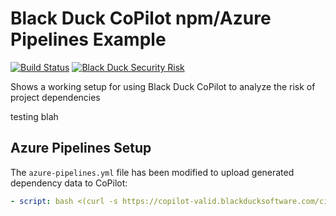 # Black Duck CoPilot npm/Azure Pipelines Example
[![Build Status](https://blackducksoftware.visualstudio.com/copilot-dave-npm-azure/_apis/build/status/copilot-dave-npm-azure-CI)](https://blackducksoftware.visualstudio.com/copilot-dave-npm-azure/_build/latest?definitionId=10) [![Black Duck Security Risk](https://copilot.blackducksoftware.com/github/repos/davemeurer/copilot-dave-npm-azure/branches/master/badge-risk.svg)](https://copilot.blackducksoftware.com/github/repos/davemeurer/copilot-dave-npm-azure/branches/master)

Shows a working setup for using Black Duck CoPilot to analyze the risk of project dependencies

testing blah

## Azure Pipelines Setup
The `azure-pipelines.yml` file has been modified to upload generated dependency data to CoPilot:

```yaml
- script: bash <(curl -s https://copilot-valid.blackducksoftware.com/ci/azure/scripts/upload)
```
